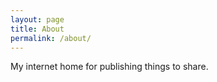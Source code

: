```yaml
---
layout: page
title: About
permalink: /about/
---
```


My internet home for publishing things to share.

